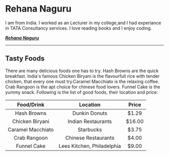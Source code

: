 # Rehana Naguru

I am from India. I worked as an Lecturer in my college,and I had experiance in TATA Consultancy services. I love reading books and I enjoy coding.

 ***[Rehana Naguru](Rehana_naguru.jpg)*** 

 ---

 ## Tasty Foods 

There are many delicious foods one has to try. Hash Browns are the quick breakfast. India's famous Chicken Biryani is the flavourfull rice with tender chicken, that every one must try.Caramel Macchiato is the relaxing coffee. Crab Rangoon is the apt choice for chinese food lovers. Funnel Cake is the yummy snack. Following is the list of good foods, their location and price:

   | Food/Drink | Location | Price | 
   | :---:      |  :---:   |:---:  |
   | Hash Browns | Dunkin Donuts | $1.29 |
   | Chicken Biryani  | Indian Restaurants | $16.00 |
   | Caramel Macchiato | Starbucks | $3.75 |
   | Crab Rangoon | Chinese Restaurants | $4.00 |
   | Funnel Cake | Lees Kitchen, Philadelphia | $9.00 | 

